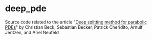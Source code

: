 # deep_pde

Source code related to the article "[Deep splitting method for parabolic PDEs](https://arxiv.org/abs/1907.03452)" by Christian Beck, Sebastian Becker, Patrick Cheridito, Arnulf Jentzen, and Ariel Neufeld 
